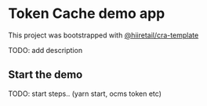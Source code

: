 # Token Cache demo app

This project was bootstrapped with [@hiiretail/cra-template](https://github.com/extenda/hiiretail-react-template)

TODO: add description

## Start the demo

TODO: start steps.. (yarn start, ocms token etc)

